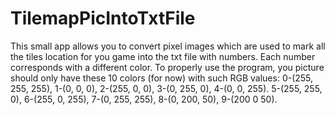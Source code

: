 # TilemapPicIntoTxtFile
This small app allows you to convert pixel images which are used to mark all the tiles location for you game into the txt file with numbers. Each number corresponds with a different color. To properly use the program, you picture should only have these 10 colors (for now) with such RGB values: 0-(255, 255, 255), 1-(0, 0, 0), 2-(255, 0, 0), 3-(0, 255, 0), 4-(0, 0, 255). 5-(255, 255, 0), 6-(255, 0, 255), 7-(0, 255, 255), 8-(0, 200, 50), 9-(200 0 50).
